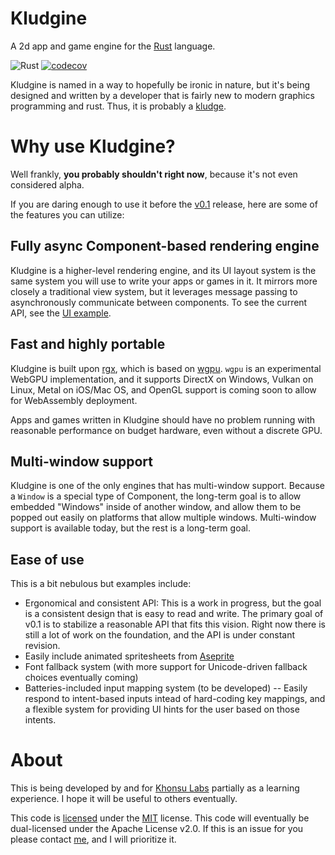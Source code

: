 # Kludgine

A 2d app and game engine for the [Rust](https://rust-lang.org/) language.

![Rust](https://github.com/khonsulabs/kludgine/workflows/Tests/badge.svg) [![codecov](https://codecov.io/gh/khonsulabs/kludgine/branch/main/graph/badge.svg)](https://codecov.io/gh/khonsulabs/kludgine)

Kludgine is named in a way to hopefully be ironic in nature, but it's being designed and written by a developer that is fairly new to modern graphics programming and rust. Thus, it is probably a [kludge](https://en.wikipedia.org/wiki/Kludge).

# Why use Kludgine?

Well frankly, **you probably shouldn't right now**, because it's not even considered alpha.

If you are daring enough to use it before the [v0.1](https://github.com/khonsulabs/kludgine/projects/1) release, here are some of the features you can utilize:

## Fully async Component-based rendering engine

Kludgine is a higher-level rendering engine, and its UI layout system is the same system you will use to write your apps or games in it. It mirrors more closely a traditional view system, but it leverages message passing to asynchronously communicate between components. To see the current API, see the [UI example](./examples/ui.rs).

## Fast and highly portable

Kludgine is built upon [rgx](https://lib.rs/rgx), which is based on [wgpu](https://lib.rs/wgpu). `wgpu` is an experimental WebGPU implementation, and it supports DirectX on Windows, Vulkan on Linux, Metal on iOS/Mac OS, and OpenGL support is coming soon to allow for WebAssembly deployment.

Apps and games written in Kludgine should have no problem running with reasonable performance on budget hardware, even without a discrete GPU.

## Multi-window support

Kludgine is one of the only engines that has multi-window support. Because a `Window` is a special type of Component, the long-term goal is to allow embedded "Windows" inside of another window, and allow them to be popped out easily on platforms that allow multiple windows. Multi-window support is available today, but the rest is a long-term goal.

## Ease of use

This is a bit nebulous but examples include:

- Ergonomical and consistent API: This is a work in progress, but the goal is a consistent design that is easy to read and write. The primary goal of v0.1 is to stabilize a reasonable API that fits this vision. Right now there is still a lot of work on the foundation, and the API is under constant revision.
- Easily include animated spritesheets from [Aseprite](https://www.aseprite.org)
- Font fallback system (with more support for Unicode-driven fallback choices eventually coming)
- Batteries-included input mapping system (to be developed) -- Easily respond to intent-based inputs intead of hard-coding key mappings, and a flexible system for providing UI hints for the user based on those intents.

# About

This is being developed by and for [Khonsu Labs](https://khonsulabs.com/) partially as a learning experience. I hope it will be useful to others eventually.

This code is [licensed](./README.md) under the [MIT](https://opensource.org/licenses/MIT) license. This code will eventually be dual-licensed under the Apache License v2.0. If this is an issue for you please contact [me](https://github.com/ecton), and I will prioritize it.

